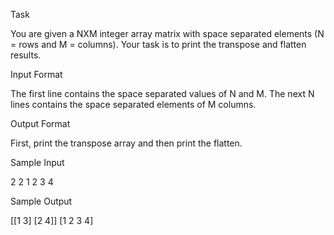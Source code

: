 Task

You are given a NXM integer array matrix with space separated elements (N = rows and M = columns).
Your task is to print the transpose and flatten results.

Input Format

The first line contains the space separated values of N and M.
The next N lines contains the space separated elements of M columns.

Output Format

First, print the transpose array and then print the flatten.

Sample Input

2 2
1 2
3 4

Sample Output

[[1 3]
 [2 4]]
[1 2 3 4]
